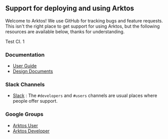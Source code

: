 ## Support for deploying and using Arktos

Welcome to Arktos! We use GitHub for tracking bugs and feature requests.
This isn't the right place to get support for using Arktos, but the following resources are available below, thanks for understanding.

Test CI. 1

### Documentation

* [User Guide](https://github.com/futurewei-cloud/arktos/tree/master/docs/user-guide/)
* [Design Documents](https://github.com/futurewei-cloud/arktos/tree/master/docs/design-proposals/)

### Slack Channels

* [Slack](http://arktosworkspace.slack.com/) :
The `#developers` and `#users` channels are usual places where
people offer support.

### Google Groups

* [Arktos User](https://groups.google.com/forum/#!forum/arktos-user/)
* [Arktos Developer](https://groups.google.com/forum/#!forum/arktos-dev/)
